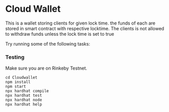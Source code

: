 # Cloud Wallet

This is a wallet storing clients for given lock time. the funds of each are stored in smart contract with respective locktime. The clients is not allowed to withdraw funds unless the lock time is set to true

Try running some of the following tasks:

### Testing
Make sure you are on Rinkeby Testnet.
```shell
cd Cloudwallet
npm install
npm start
npx hardhat compile
npx hardhat test
npx hardhat node
npx hardhat help
```
